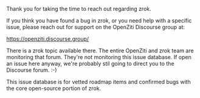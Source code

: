 Thank you for taking the time to reach out regarding zrok.

If you think you have found a bug in zrok, or you need help with a specific issue, please reach out for support on the OpenZiti Discourse group at:

https://openziti.discourse.group/

There is a zrok topic available there. The entire OpenZiti and zrok team are monitoring that forum. They're not monitoring this issue database. If open an issue here anyway, we're probably stil going to direct you to the Discourse forum. :-)

This issue database is for vetted roadmap items and confirmed bugs with the core open-source portion of zrok.